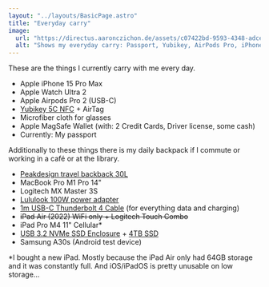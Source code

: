 ```yaml
---
layout: "../layouts/BasicPage.astro"
title: "Everyday carry"
image:
  url: "https://directus.aaronczichon.de/assets/c07422bd-9593-4348-adce-e9fa96a98216.jpg"
  alt: "Shows my everyday carry: Passport, Yubikey, AirPods Pro, iPhone 15 Pro Max, Apple Wallet, 50 CAD Cash, Apple Watch Ultra 2, Microfiber Cloth"
---
```


These are the things I currently carry with me every day.

- Apple iPhone 15 Pro Max
- Apple Watch Ultra 2
- Apple Airpods Pro 2 (USB-C)
- [Yubikey 5C NFC](https://www.yubico.com/product/yubikey-5c-nfc/) + AirTag
- Microfiber cloth for glasses
- Apple MagSafe Wallet (with: 2 Credit Cards, Driver license, some cash)
- Currently: My passport

Additionally to these things there is my daily backpack if I commute or working in a café or at the library.

- [Peakdesign travel backback 30L](https://www.peakdesign.com/en-ca/products/travel-backpack?Size=30L&Color=Sage)
- MacBook Pro M1 Pro 14"
- Logitech MX Master 3S
- [Lululook 100W power adapter](https://www.lululook.com/products/100w-usb-c-gan-charger-4-ports)
- [1m USB-C Thunderbolt 4 Cable](https://www.amazon.de/dp/B0B9GXDN27) (for everything data and charging)
- ~~iPad Air (2022) WiFi only + Logitech Touch Combo~~
- iPad Pro M4 11" Cellular\*
- [USB 3.2 NVMe SSD Enclosure](https://www.amazon.de/dp/B08X9YTWJC) + [4TB SSD](https://www.amazon.de/dp/B0C9LMJR17)
- Samsung A30s (Android test device)

\*I bought a new iPad. Mostly because the iPad Air only had 64GB storage and it was constantly full. And iOS/iPadOS is pretty unusable on low storage...
